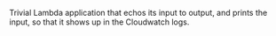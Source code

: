 Trivial Lambda application that echos its input to output, and prints the input,
so that it shows up in the Cloudwatch logs.
   